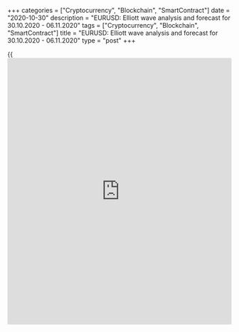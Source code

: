 +++
categories = ["Cryptocurrency", "Blockchain", "SmartContract"]
date = "2020-10-30"
description = "EURUSD: Elliott wave analysis and forecast for 30.10.2020 - 06.11.2020"
tags = ["Cryptocurrency", "Blockchain", "SmartContract"]
title = "EURUSD: Elliott wave analysis and forecast for 30.10.2020 - 06.11.2020"
type = "post"
+++

{{<iframe id="large-banner" src="https://www.bounty.group/#slide=1.0" width="100%" height="600" scrolling="no" style="border: 0px solid rgb(216, 221, 230); border-radius: 3px;">}}

2020-10-30

2020-10-30

EURUSD: Elliott wave analysis and forecast for 30.10.2020 –
06.11.2020Alex Geuta

 **Main scenario:** consider short positions from corrections below the
level of 1.1838 with a target of 1.1526 – 1.1375.

 **Alternative scenario:** breakout and consolidation above the level of
1.1838 will allow the pair to continue rising to the levels of 1.2019 –
1.2100.

 **Analysis:** Daily time frame: presumably, the first wave 1 formed
inside the third wave (3) of larger degree. On the H4 time frame, a
local correction 2 of (3) is developing as second wave 2 of (3), with
wave c of 2 forming inside. Apparently, the third wave of smaller degree
(iii) of c is developing on the H1 time frame. If this assumption is
correct, the pair will continue to fall to 1.1526 – 1.1375. The level of
1.1838 is critical in this scenario. Its breakout will allow the pair to
continue rising to the levels of 1.2019 – 1.2100.

* * *

* * *

* * *

P.S. Did you like my article? Share it in social networks: it will be
the best “thank you" :)

Ask me questions and comment below. I’ll be glad to answer your
questions and give necessary explanations.

 **Useful links:**

  * I recommend trying to trade with a reliable broker [here][1]. The system allows you to trade by yourself or copy successful traders from all across the globe.
  * Use my promo-code BLOG for getting deposit bonus 50% on LiteForex platform. Just enter this code in the appropriate field while [depositing][2] your trading account.
  * Telegram chat for traders: <t.me/liteforexengchat>. We are sharing the signals and trading experience
  * Telegram channel with high-quality analytics, Forex reviews, training articles, and other useful things for traders <t.me/liteforex>

## Price chart of EURUSD in real time mode

The content of this article reflects the author’s opinion and does not
necessarily reflect the official position of LiteForex. The material
published on this page is provided for informational purposes only and
should not be considered as the provision of investment advice for the
purposes of Directive 2004/39/EC.

Rate this article:

{{value}}

( {{count}} {{title}} )

   1. my.liteforex.com/?category=analysts-opinions&slug=eurusd-elliott-wave-analysis-and-forecast-for-30102020-06102020&openPopup=%2Fregistration%2Fpopup&utm_source=blog&utm_medium=article&utm_campaign=bonus
   2. my.liteforex.com/deposit/?category=analysts-opinions&slug=eurusd-elliott-wave-analysis-and-forecast-for-30102020-06102020&promo_code=BLOG&utm_source=blog&utm_medium=article&utm_campaign=bonus